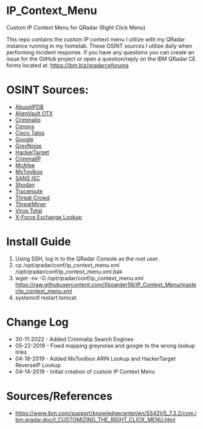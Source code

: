 # IP_Context_Menu
Custom IP Context Menu for QRadar (Right Click Menu)

This repo contains the custom IP context menu I utilize with my QRadar instance running in my homelab. These OSINT sources I utilize daily when performing incident response. If you have any questions you can create an issue for the GitHub project or open a question/reply on the IBM QRadar CE forms located at: https://ibm.biz/qradarceforums

# OSINT Sources:
  - [AbuseIPDB](https://www.abuseipdb.com/)
  - [AlienVault OTX](https://otx.alienvault.com/)
  - [Criminalip](https://www.criminalip.io/)
  - [Censys](https://censys.io/)
  - [Cisco Talos](https://talosintelligence.com/)
  - [Google](https://google.com)
  - [GreyNoise](https://greynoise.io/)
  - [HackerTarget](https://HackerTarget.com/)
  - [CriminalIP](https://www.criminalip.io/)
  - [McAfee](https://www.mcafee.com/enterprise/en-us/threat-center.html)
  - [MxToolbox](https://mxtoolbox.com)
  - [SANS ISC](https://isc.sans.edu/ipinfo.html)
  - [Shodan](https://www.shodan.io/)
  - [Traceroute](https://en.wikipedia.org/wiki/Traceroute)
  - [Threat Crowd](https://www.threatcrowd.org/)
  - [ThreatMiner](https://www.threatminer.org/)
  - [Virus Total](https://www.virustotal.com/)
  - [X-Force Exchange Lookup](https://exchange.xforce.ibmcloud.com/)

# Install Guide
1. Using SSH, log in to the QRadar Console as the root user.
2. cp /opt/qradar/conf/ip_context_menu.xml /opt/qradar/conf/ip_context_menu.xml.bak
3. wget -nv -O /opt/qradar/conf/ip_context_menu.xml https://raw.githubusercontent.com/Xboarder56/IP_Context_Menu/master/ip_context_menu.xml
4. systemctl restart tomcat

# Change Log
  - 30-11-2022 - Added Criminalip Search Engines
  - 05-22-2019 - Fixed mapping greynoise and google to the wrong lookup links
  - 04-18-2019 - Added MxToolbox ARIN Lookup and HackerTarget ReverseIP Lookup
  - 04-14-2019 - Initial creation of custom IP Context Menu

# Sources/References
- https://www.ibm.com/support/knowledgecenter/en/SS42VS_7.3.2/com.ibm.qradar.doc/t_CUSTOMIZING_THE_RIGHT_CLICK_MENU.html
